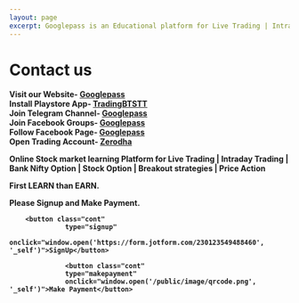 ```yaml
---
layout: page
excerpt: Googlepass is an Educational platform for Live Trading | Intraday Trading | Bank Nifty Option | Stock Option | Breakout strategies | Price Action | Trading BTSTT.
---
```


# Contact us

<b>Visit our Website- <a href="https://googlepass.net">Googlepass </a><br>
Install Playstore App- <a href="https://bit.ly/2XiJbYv">TradingBTSTT </a><br>
Join Telegram Channel- <a href="https://bit.ly/3JYVjRx">Googlepass </a><br>
Join Facebook Groups- <a href="https://bit.ly/3K0KE90">Googlepass </a><br>
Follow Facebook Page- <a href="bit.ly/3X7HpDw">Googlepass </a><br>
Open Trading Account- <a href="https://bit.ly/2VK6k5F">Zerodha </a><br>


<p>
Online Stock market learning Platform for Live Trading | Intraday Trading | Bank Nifty Option | Stock Option | Breakout strategies | Price Action</p>
  <p><b>First LEARN than EARN.</b><br></p>
    
<p>Please Signup and Make Payment.</p>
  
<style>
        
        .cont {
            background-color: white;
            border: 2px solid black;
            color: green;
            padding: 5px 10px;
            text-align: center;
            display: inline-block;
            font-size: 20px;
            margin: 10px 30px;
            cursor: pointer;
        }
    </style>
        
        <button class="cont" 
                  type="signup"
                  onclick="window.open('https://form.jotform.com/230123549488460', '_self')">SignUp</button>
                  
                  <button class="cont" 
                  type="makepayment"
                  onclick="window.open('/public/image/qrcode.png', '_self')">Make Payment</button>
